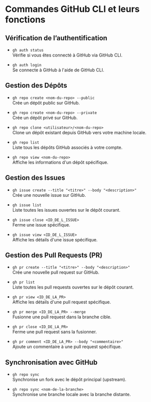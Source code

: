 # Commandes GitHub CLI et leurs fonctions

## Vérification de l’authentification

- `gh auth status`  
  Vérifie si vous êtes connecté à GitHub via GitHub CLI.

- `gh auth login`  
  Se connecte à GitHub à l'aide de GitHub CLI.

## Gestion des Dépôts

- `gh repo create <nom-du-repo> --public`  
  Crée un dépôt public sur GitHub.

- `gh repo create <nom-du-repo> --private`  
  Crée un dépôt privé sur GitHub.

- `gh repo clone <utilisateur>/<nom-du-repo>`  
  Clone un dépôt existant depuis GitHub vers votre machine locale.

- `gh repo list`  
  Liste tous les dépôts GitHub associés à votre compte.

- `gh repo view <nom-du-repo>`  
  Affiche les informations d'un dépôt spécifique.

## Gestion des Issues

- `gh issue create --title "<titre>" --body "<description>"`  
  Crée une nouvelle issue sur GitHub.

- `gh issue list`  
  Liste toutes les issues ouvertes sur le dépôt courant.

- `gh issue close <ID_DE_L_ISSUE>`  
  Ferme une issue spécifique.

- `gh issue view <ID_DE_L_ISSUE>`  
  Affiche les détails d'une issue spécifique.

## Gestion des Pull Requests (PR)

- `gh pr create --title "<titre>" --body "<description>"`  
  Crée une nouvelle pull request sur GitHub.

- `gh pr list`  
  Liste toutes les pull requests ouvertes sur le dépôt courant.

- `gh pr view <ID_DE_LA_PR>`  
  Affiche les détails d'une pull request spécifique.

- `gh pr merge <ID_DE_LA_PR> --merge`  
  Fusionne une pull request dans la branche cible.

- `gh pr close <ID_DE_LA_PR>`  
  Ferme une pull request sans la fusionner.

- `gh pr comment <ID_DE_LA_PR> --body "<commentaire>"`  
  Ajoute un commentaire à une pull request spécifique.

## Synchronisation avec GitHub

- `gh repo sync`  
  Synchronise un fork avec le dépôt principal (upstream).

- `gh repo sync <nom-de-la-branche>`  
  Synchronise une branche locale avec la branche distante.
